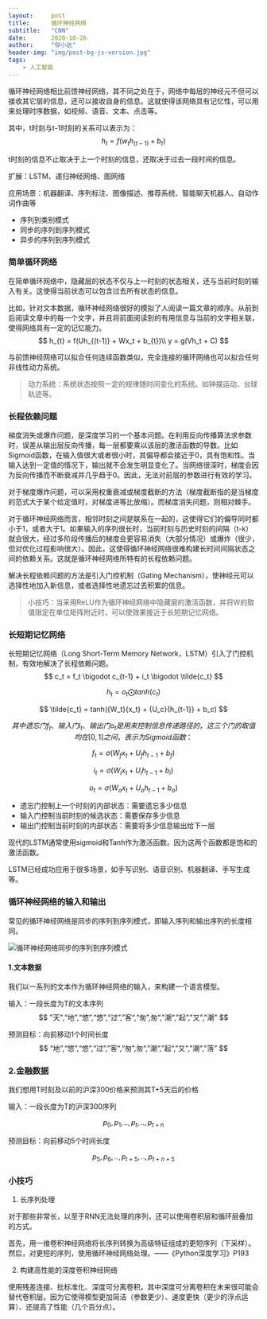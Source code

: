 ```yaml
---
layout:     post
title:      循环神经网络
subtitle:   "CNN"
date:       2020-10-26
author:     "邬小达"
header-img: "img/post-bg-js-version.jpg"
tags:
    - 人工智能
---
```


循环神经网络相比前馈神经网络，其不同之处在于，网络中每层的神经元不但可以接收其它层的信息，还可以接收自身的信息。这就使得该网络具有记忆性，可以用来处理时序数据，如视频、语音、文本、点击等。

其中，t时刻与t-1时刻的关系可以表示为：
$$
h_t = f({w_t}{h_{(t-1)}} + b_t)
$$

t时刻的信息不止取决于上一个时刻的信息，还取决于过去一段时间的信息。


扩展：LSTM、递归神经网络、图网络

应用场景：机器翻译、序列标注、图像描述、推荐系统、智能聊天机器人、自动作词作曲等

* 序列到类别模式
* 同步的序列到序列模式
* 异步的序列到序列模式

### 简单循环网络

在简单循环网络中，隐藏层的状态不仅与上一时刻的状态相关，还与当前时刻的输入有关。这使得当前状态可以包含过去所有状态的信息。

比如，针对文本数据，循环神经网络很好的模拟了人阅读一篇文章的顺序。从前到后阅读文章中的每一个文字，并且将前面阅读到的有用信息与当前的文字相关联，使得网络具有一定的记忆能力。
$$
h_{t} = f(Uh_{(t-1)} + Wx_t + b_{t})\\
y = g(Vh_t + C)
$$

与前馈神经网络可以拟合任何连续函数类似，完全连接的循环网络也可以拟合任何非线性动力系统。

> 动力系统：系统状态按照一定的规律随时间变化的系统。如钟摆运动、台球轨迹等。

### 长程依赖问题

梯度消失或爆炸问题，是深度学习的一个基本问题。在利用反向传播算法求参数时，误差从输出层反向传播，每一层都要乘以该层的激活函数的导数。比如Sigmoid函数，在输入值很大或者很小时，其偏导都会接近于0，具有饱和性。当输入达到一定值的情况下，输出就不会发生明显变化了。当网络很深时，梯度会因为反向传播而不断衰减并几乎趋于0。因此，无法对前层的参数进行有效的学习。

对于梯度爆炸问题，可以采用权重衰减或梯度截断的方法（梯度截断指的是当梯度的范式大于某个给定值时，对梯度进等比放缩）。而梯度消失问题，则相对棘手。

对于循环神经网络而言，相邻时刻之间是联系在一起的，这使得它们的偏导同时都小于1，或者大于1。如果输入的序列很长时，当前时刻与历史时刻的间隔（t-k）就会很大，经过多阶段传播后的梯度会更容易消失（大部分情况）或爆炸（很少，但对优化过程影响很大）。因此，这使得循环神经网络很难构建长时间间隔状态之间的依赖关系。这就是循环神经网络所特有的长程依赖问题。

解决长程依赖问题的方法是引入门控机制（Gating Mechanism），使神经元可以选择性地加入新信息，或者选择性地遗忘过去积累的信息。

> 小技巧：当采用ReLU作为循环神经网络中隐藏层的激活函数，并将W的取值限定在单位矩阵附近时，可以使效果接近于长短期记忆网络。

### 长短期记忆网络

长短期记忆网络（Long Short-Term Memory Network，LSTM）引入了门控机制，有效地解决了长程依赖问题。
$$
c_t = f_t \bigodot c_{t-1} + i_t \bigodot \tilde{c_t}
$$

$$
h_t = o_t \bigodot tanh(c_t)
$$

$$
\tilde{c_t} = tanh({W_t}{x_t} + {U_c}{h_{t-1}} + b_c)
$$

$$
其中遗忘门f_t、输入门i_t、输出门o_t是用来控制信息传递路径的，这三个门的取值均在[0,1]之间，表示为Sigmoid函数：
$$

$$
f_t = \sigma({W_f}{x_t} + {U_f}{h_{t-1}} + b_f)
$$

$$
i_t = \sigma({W_i}{x_t} + {U_i}{h_{t-1}} + b_i)
$$

$$
o_t = \sigma({W_o}{x_t} + {U_o}{h_{t-1}} + b_o)
$$

* 遗忘门控制上一个时刻的内部状态：需要遗忘多少信息
* 输入门控制当前时刻的候选状态：需要保存多少信息
* 输出门控制当前时刻的内部状态：需要将多少信息输出给下一层

现代的LSTM通常使用sigmoid和Tanh作为激活函数。因为这两个函数都是饱和的激活函数。

LSTM已经成功应用于很多场景，如手写识别、语音识别、机器翻译、手写生成等。

### 循环神经网络的输入和输出

常见的循环神经网络是同步的序列到序列模式，即输入序列和输出序列的长度相同。

![循环神经网络同步的序列到序列模式](https://i.loli.net/2020/10/19/2XKHx1IRGs3ibpj.png)

#### 1.文本数据

我们以一系列的文本作为循环神经网络的输入，来构建一个语言模型。

输入：一段长度为T的文本序列
$$
"天",“地”,“悠”,“悠”,“过”,”客“,“匆”,匆“,”潮“,”起“,"又","潮"
$$

预测目标：向前移动1个时间长度
$$
“地”,“悠”,“悠”,“过”,”客“,“匆”,匆“,”潮“,”起“,"又","潮","落”
$$

### 2.金融数据

我们想用T时刻及以前的沪深300价格来预测其T+5天后的价格

输入：一段长度为T的沪深300序列

$$
p_0,p_1,..,p_t,..,p_{t+n}
$$

预测目标：向前移动5个时间长度

$$
p_5,p_6,..,p_{t+5},..,p_{t+n+5}
$$

### 小技巧

1. 长序列处理

对于那些非常长，以至于RNN无法处理的序列，还可以使用卷积层和循环层叠加的方式。

首先，用一维卷积神经网络将长序列转换为高级特征组成的更短序列（下采样）。然后，对更短的序列，使用循环神经网络处理。——《Python深度学习》P193

2. 构建高性能的深度卷积神经网络

使用残差连接、批标准化、深度可分离卷积。其中深度可分离卷积在未来很可能会替代卷积层。因为它使得模型更加简洁（参数更少）、速度更快（更少的浮点运算）、还提高了性能（几个百分点）。


